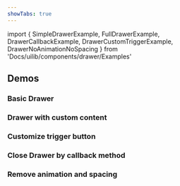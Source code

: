 ```yaml
---
showTabs: true
---
```


import {
SimpleDrawerExample,
FullDrawerExample,
DrawerCallbackExample,
DrawerCustomTriggerExample,
DrawerNoAnimationNoSpacing
} from 'Docs/uilib/components/drawer/Examples'

## Demos

### Basic Drawer

<SimpleDrawerExample />

### Drawer with custom content

<FullDrawerExample />

### Customize trigger button

<DrawerCustomTriggerExample />

### Close Drawer by callback method

<DrawerCallbackExample />

### Remove animation and spacing

<DrawerNoAnimationNoSpacing />
